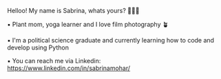 Helloo! My name is Sabrina, whats yours? 🙋🏻‍♀️

▪︎ Plant mom, yoga learner and I love film photography 🪴

▪︎ I'm a political science graduate and currently learning how to code and develop using Python

▪︎ You can reach me via Linkedin: https://www.linkedin.com/in/sabrinamohar/

<!---
sabrinamohar/sabrinamohar is a ✨ special ✨ repository because its `README.md` (this file) appears on your GitHub profile.
You can click the Preview link to take a look at your changes.
--->
